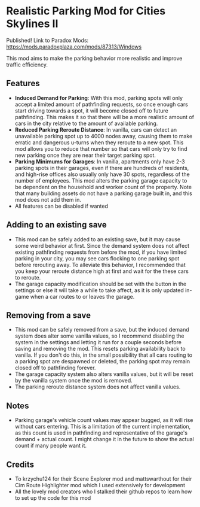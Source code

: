 # Realistic Parking Mod for Cities Skylines II
Published!  Link to Paradox Mods: https://mods.paradoxplaza.com/mods/87313/Windows

This mod aims to make the parking behavior more realistic and improve traffic efficiency.

## Features
* **Induced Demand for Parking**: With this mod, parking spots will only accept a limited amount of pathfinding requests, so once enough cars start driving towards a spot, it will become closed off to future pathfinding. This makes it so that there will be a more realistic amount of cars in the city relative to the amount of available parking.
* **Reduced Parking Reroute Distance**: In vanilla, cars can detect an unavailable parking spot up to 4000 nodes away, causing them to make erratic and dangerous u-turns when they reroute to a new spot. This mod allows you to reduce that number so that cars will only try to find new parking once they are near their target parking spot.
* **Parking Minimums for Garages**: In vanilla, apartments only have 2-3 parking spots in their garages, even if there are hundreds of residents, and high-rise offices also usually only have 30 spots, regardless of the number of employees. This mod alters the parking garage capacity to be dependent on the household and worker count of the property. Note that many building assets do not have a parking garage built in, and this mod does not add them in.
* All features can be disabled if wanted

## Adding to an existing save
* This mod can be safely added to an existing save, but it may cause some weird behavior at first. Since the demand system does not affect existing pathfinding requests from before the mod, if you have limited parking in your city, you may see cars flocking to one parking spot before rerouting away. To alleviate this behavior, I recommended that you keep your reroute distance high at first and wait for the these cars to reroute.
* The garage capacity modification should be set with the button in the settings or else it will take a while to take affect, as it is only updated in-game when a car routes to or leaves the garage.

## Removing from a save
* This mod can be safely removed from a save, but the induced demand system does alter some vanilla values, so I recommend disabling the system in the settings and letting it run for a couple seconds before saving and removing the mod. This resets parking availability back to vanilla. If you don't do this, in the small possibility that all cars routing to a parking spot are despawned or deleted, the parking spot may remain closed off to pathfinding forever.
* The garage capacity system also alters vanilla values, but it will be reset by the vanilla system once the mod is removed.
* The parking reroute distance system does not affect vanilla values.

## Notes
* Parking garage's vehicle count values may appear bugged, as it will rise without cars entering. This is a limitation of the current implementation, as this count is used in pathfinding and representative of the garage's demand + actual count. I might change it in the future to show the actual count if many people want it.

## Credits
* To krzychu124 for their Scene Explorer mod and mattswarthout for their Cim Route Highlighter mod which I used extensively for development
* All the lovely mod creators who I stalked their github repos to learn how to set up the code for this mod